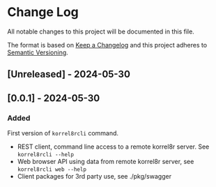 # Change Log

All notable changes to this project will be documented in this file.

The format is based on [Keep a Changelog](http://keepachangelog.com/)
and this project adheres to [Semantic Versioning](http://semver.org/).

## [Unreleased] - 2024-05-30

## [0.0.1] - 2024-05-30

### Added

First version of `korrel8rcli` command.
 - REST client, command line access to a remote korrel8r server. See `korrel8rcli --help`
 - Web browser API using data from remote korrel8r server, see `korrel8rcli web --help`
 - Client packages for 3rd party use, see ./pkg/swagger

